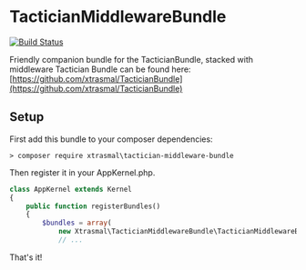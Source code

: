 # TacticianMiddlewareBundle
[![Build Status](https://travis-ci.org/xtrasmal/TacticianMiddlewareBundle.svg)](https://travis-ci.org/xtrasmal/TacticianMiddlewareBundle)

Friendly companion bundle for the TacticianBundle, stacked with middleware
Tactician Bundle can be found here: [https://github.com/xtrasmal/TacticianBundle](https://github.com/xtrasmal/TacticianBundle)

## Setup 
First add this bundle to your composer dependencies:

`> composer require xtrasmal\tactician-middleware-bundle`

Then register it in your AppKernel.php.

```php
class AppKernel extends Kernel
{
    public function registerBundles()
    {
        $bundles = array(
            new Xtrasmal\TacticianMiddlewareBundle\TacticianMiddlewareBundle(),
            // ...
```

That's it! 